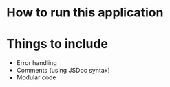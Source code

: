 # How to run this application


# Things to include
* Error handling
* Comments (using JSDoc syntax)
* Modular code
